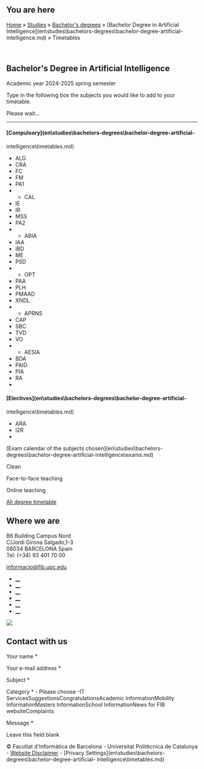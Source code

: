 ## You are here

[Home](en.md) » [Studies](en\\studies.md) » [Bachelor's
degrees](en\\studies\\bachelors-degrees.md) » [Bachelor Degree in Artificial
Intelligence](en\\studies\\bachelors-degrees\\bachelor-degree-artificial-
intelligence.md) » Timetables

﻿

## Bachelor's Degree in Artificial Intelligence  
Academic year 2024-2025 spring semester

Type in the following box the subjects you would like to add to your
timetable.

Please wait...

* * *

#### [Compulsory](en\\studies\\bachelors-degrees\\bachelor-degree-artificial-
intelligence\\timetables.md)

  * ALG
  * CRA
  * FC
  * FM
  * PA1
  *   * CAL
  * IE
  * IR
  * MSS
  * PA2
  *   * ABIA
  * IAA
  * IBD
  * ME
  * PSD
  *   * OPT
  * PAA
  * PLH
  * PMAAD
  * XNDL
  *   * APRNS
  * CAP
  * SBC
  * TVD
  * VO
  *   * AESIA
  * BDA
  * PAID
  * PIA
  * RA
  * 

#### [Electives](en\\studies\\bachelors-degrees\\bachelor-degree-artificial-
intelligence\\timetables.md)

  * ARA
  * I2R
  * 

[Exam calendar of the subjects chosen](en\\studies\\bachelors-
degrees\\bachelor-degree-artificial-intelligence\\exams.md)

Clean

Face-to-face teaching

Online teaching

[All degree timetable](en\\horaris.md)

## Where we are

B6 Building Campus Nord  
C/Jordi Girona Salgado,1-3  
08034 BARCELONA Spain  
Tel: (+34) 93 401 70 00

[informacio@fib.upc.edu](informacio@fib.upc.edu.md)

  * [__](en\\noticies\\rss.rss.md)
  * [__](fib.upc.md)
  * [__](fib_upc.md)
  * [__](photos\\fib-upc\\albums.md)
  * [__](user\\mediafib.md)
  * [__](fib.upc.md)

[![](/sites/fib/files/images/banner-suport-fib.jpg)](index.md)

## Contact with us

Your name *

Your e-mail address *

Subject *

Category * \- Please choose -IT ServicesSuggestionsCongratulationsAcademic
InformationMobility InformationMasters InformationSchool InformationNews for
FIB websiteComplaints

Message *

Leave this field blank

© Facultat d'Informàtica de Barcelona - Universitat Politècnica de Catalunya -
[Website Disclaimer](en\\website-disclaimer.md) \- [Privacy
Settings](en\\studies\\bachelors-degrees\\bachelor-degree-artificial-
intelligence\\timetables.md)

